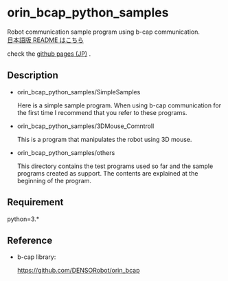 # orin_bcap_python_samples

Robot communication sample program using b-cap communication.  
[日本語版 README はこちら](https://github.com/ShoheiKobata/orin_bcap_python_samples/blob/master/README_JP.md)

check the [github pages (JP)](https://shoheikobata.github.io/bcapSamples.github.io/) .

## Description  

- orin_bcap_python_samples/SimpleSamples  

  Here is a simple sample program. When using b-cap communication for the first time I recommend that you refer to these programs.  

- orin_bcap_python_samples/3DMouse_Comntroll  

  This is a program that manipulates the robot using 3D mouse.  

- orin_bcap_python_samples/others  

  This directory contains the test programs used so far and the sample programs created as support. The contents are explained at the beginning of the program.
  
## Requirement

python=3.*  

## Reference

- b-cap library:  
  
  <https://github.com/DENSORobot/orin_bcap>  
